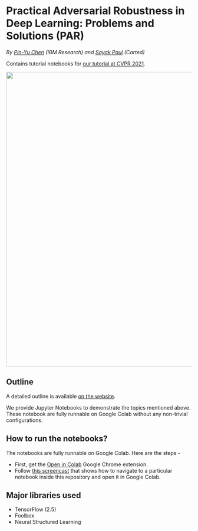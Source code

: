 # Practical Adversarial Robustness in Deep Learning: Problems and Solutions (PAR)

_By [Pin-Yu Chen](https://www.pinyuchen.com) (IBM Research) and [Sayak Paul](https://sayak.dev) (Carted)_

Contains tutorial notebooks for [our tutorial at CVPR 2021](https://sites.google.com/view/par-2021). 

<p align="center">
<img src=https://i.ibb.co/BrvTYZY/image.png width=800></img>
</p>

## Outline 

A detailed outline is available [on the website](https://sites.google.com/view/par-2021#outline). 

We provide Jupyter Notebooks to demonstrate the topics mentioned above. These notebook are fully runnable on Google Colab without any non-trivial configurations.

## How to run the notebooks?

The notebooks are fully runnable on Google Colab. Here are the steps - 
* First, get the [Open in Colab](https://chrome.google.com/webstore/detail/open-in-colab/iogfkhleblhcpcekbiedikdehleodpjo?hl=en) Google Chrome extension. 
* Follow [this screencast](https://www.loom.com/share/602f3d0823ae40e3b6d5a8187d421a37) that shows how to navigate to a particular notebook inside this repository and open it in Google Colab. 

## Major libraries used

* TensorFlow (2.5)
* Foolbox
* Neural Structured Learning
